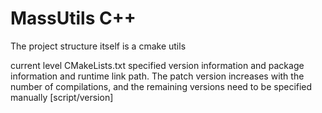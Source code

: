 # MassUtils C++
The project structure itself is a cmake utils

current level CMakeLists.txt specified version information and package information and runtime link path.
The patch version increases with the number of compilations, and the remaining versions need to be specified manually [script/version]